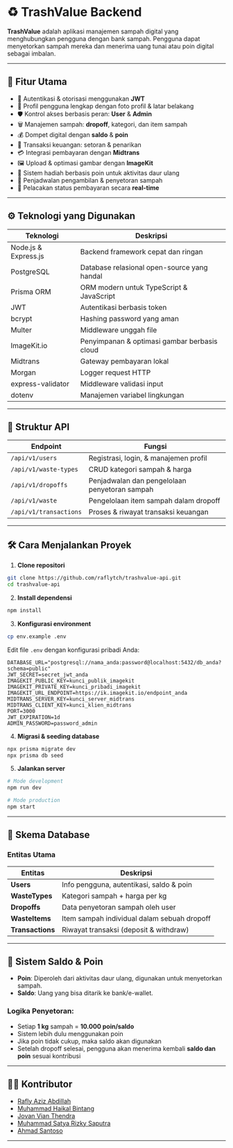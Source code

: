 # ♻️ TrashValue Backend

**TrashValue** adalah aplikasi manajemen sampah digital yang menghubungkan pengguna dengan bank sampah. Pengguna dapat menyetorkan sampah mereka dan menerima uang tunai atau poin digital sebagai imbalan.

---

## 🚀 Fitur Utama

- 🔐 Autentikasi & otorisasi menggunakan **JWT**
- 🧑 Profil pengguna lengkap dengan foto profil & latar belakang
- 🛡️ Kontrol akses berbasis peran: **User** & **Admin**
- 🗑️ Manajemen sampah: **dropoff**, kategori, dan item sampah
- 💰 Dompet digital dengan **saldo** & **poin**
- 🔄 Transaksi keuangan: setoran & penarikan
- 💳 Integrasi pembayaran dengan **Midtrans**
- 🖼️ Upload & optimasi gambar dengan **ImageKit**
- 🎁 Sistem hadiah berbasis poin untuk aktivitas daur ulang
- 📆 Penjadwalan pengambilan & penyetoran sampah
- 📡 Pelacakan status pembayaran secara **real-time**

---

## ⚙️ Teknologi yang Digunakan

| Teknologi            | Deskripsi                                    |
| -------------------- | -------------------------------------------- |
| Node.js & Express.js | Backend framework cepat dan ringan           |
| PostgreSQL           | Database relasional open-source yang handal  |
| Prisma ORM           | ORM modern untuk TypeScript & JavaScript     |
| JWT                  | Autentikasi berbasis token                   |
| bcrypt               | Hashing password yang aman                   |
| Multer               | Middleware unggah file                       |
| ImageKit.io          | Penyimpanan & optimasi gambar berbasis cloud |
| Midtrans             | Gateway pembayaran lokal                     |
| Morgan               | Logger request HTTP                          |
| express-validator    | Middleware validasi input                    |
| dotenv               | Manajemen variabel lingkungan                |

---

## 📁 Struktur API

| Endpoint               | Fungsi                                        |
| ---------------------- | --------------------------------------------- |
| `/api/v1/users`        | Registrasi, login, & manajemen profil         |
| `/api/v1/waste-types`  | CRUD kategori sampah & harga                  |
| `/api/v1/dropoffs`     | Penjadwalan dan pengelolaan penyetoran sampah |
| `/api/v1/waste`        | Pengelolaan item sampah dalam dropoff         |
| `/api/v1/transactions` | Proses & riwayat transaksi keuangan           |

---

## 🛠️ Cara Menjalankan Proyek

1. **Clone repositori**

```bash
git clone https://github.com/raflytch/trashvalue-api.git
cd trashvalue-api
```

2. **Install dependensi**

```bash
npm install
```

3. **Konfigurasi environment**

```bash
cp env.example .env
```

Edit file `.env` dengan konfigurasi pribadi Anda:

```env
DATABASE_URL="postgresql://nama_anda:password@localhost:5432/db_anda?schema=public"
JWT_SECRET=secret_jwt_anda
IMAGEKIT_PUBLIC_KEY=kunci_publik_imagekit
IMAGEKIT_PRIVATE_KEY=kunci_pribadi_imagekit
IMAGEKIT_URL_ENDPOINT=https://ik.imagekit.io/endpoint_anda
MIDTRANS_SERVER_KEY=kunci_server_midtrans
MIDTRANS_CLIENT_KEY=kunci_klien_midtrans
PORT=3000
JWT_EXPIRATION=1d
ADMIN_PASSWORD=password_admin
```

4. **Migrasi & seeding database**

```bash
npx prisma migrate dev
npx prisma db seed
```

5. **Jalankan server**

```bash
# Mode development
npm run dev

# Mode production
npm start
```

---

## 🧩 Skema Database

### Entitas Utama

| Entitas          | Deskripsi                                   |
| ---------------- | ------------------------------------------- |
| **Users**        | Info pengguna, autentikasi, saldo & poin    |
| **WasteTypes**   | Kategori sampah + harga per kg              |
| **Dropoffs**     | Data penyetoran sampah oleh user            |
| **WasteItems**   | Item sampah individual dalam sebuah dropoff |
| **Transactions** | Riwayat transaksi (deposit & withdraw)      |

---

## 💱 Sistem Saldo & Poin

- **Poin**: Diperoleh dari aktivitas daur ulang, digunakan untuk menyetorkan sampah.
- **Saldo**: Uang yang bisa ditarik ke bank/e-wallet.

### Logika Penyetoran:

- Setiap **1 kg** sampah = **10.000 poin/saldo**
- Sistem lebih dulu menggunakan poin
- Jika poin tidak cukup, maka saldo akan digunakan
- Setelah dropoff selesai, pengguna akan menerima kembali **saldo dan poin** sesuai kontribusi

---

## 👨‍💻 Kontributor

- [Rafly Aziz Abdillah](https://github.com/raflytch)
- [Muhammad Haikal Bintang](https://github.com/Haikal18)
- [Jovan Vian Thendra](https://github.com/JovanVian13)
- [Muhammad Satya Rizky Saputra](https://github.com/SatyaRizkySaputra0214)
- [Ahmad Santoso](https://github.com/ahmad-santoso)

---
